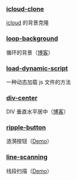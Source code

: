 ### [icloud-clone](./icloud-clone)
[icloud](//www.icloud.com/) 的背景克隆

### [loop-background](./loop-background)
循环的背景（[博客](//keyfoxth.github.io/2015/10/23/loop-background/)）

### [load-dynamic-script](./load-dynamic-script)
一种动态加载 js 文件的方法

### [div-center](./div-center)
DIV 垂直水平居中（[博客](//keyfoxth.github.io/2015/12/10/div-center/)）

### [ripple-button](./ripple-button)
涟漪按钮（[Demo](//keyfoxth.github.io/demo/ripple-button)）

### [line-scanning](./line-scanning)
线段扫描（[Demo](//keyfoxth.github.io/demo/line-scanning)）

